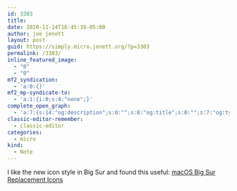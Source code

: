 ```yaml
---
id: 3303
title: 
date: 2020-11-14T16:45:39-05:00
author: joe jenett
layout: post
guid: https://simply.micro.jenett.org/?p=3303
permalink: /3303/
inline_featured_image:
  - "0"
  - "0"
mf2_syndication:
  - 'a:0:{}'
mf2_mp-syndicate-to:
  - 'a:1:{i:0;s:4:"none";}'
complete_open_graph:
  - 'a:7:{s:14:"og:description";s:0:"";s:8:"og:title";s:0:"";s:7:"og:type";s:0:"";s:12:"twitter:card";s:7:"summary";s:15:"twitter:creator";s:0:"";s:19:"twitter:description";s:0:"";s:8:"og:image";s:0:"";}'
classic-editor-remember:
  - classic-editor
categories:
  - micro
kind:
  - Note
---
```

I like the new icon style in Big Sur and found this useful: [macOS Big Sur Replacement Icons](https://macosicons.com/ "macOS icon pack - beautiful open source icons for Big Sur")